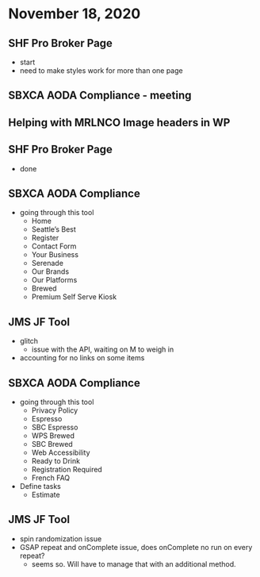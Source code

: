 # November 18, 2020

## SHF Pro Broker Page
- start
- need to make styles work for more than one page

## SBXCA AODA Compliance - meeting

## Helping with MRLNCO Image headers in WP

## SHF Pro Broker Page
- done

## SBXCA AODA Compliance
- going through this tool
  - Home
  - Seattle’s Best
  - Register
  - Contact Form
  - Your Business
  - Serenade
  - Our Brands
  - Our Platforms
  - Brewed
  - Premium Self Serve Kiosk

## JMS JF Tool
- glitch
  - issue with the API, waiting on M to weigh in
- accounting for no links on some items

## SBXCA AODA Compliance
- going through this tool
  - Privacy Policy
  - Espresso
  - SBC Espresso
  - WPS Brewed
  - SBC Brewed
  - Web Accessibility
  - Ready to Drink
  - Registration Required
  - French FAQ
- Define tasks
  - Estimate

## JMS JF Tool
- spin randomization issue
- GSAP repeat and onComplete issue, does onComplete no run on every repeat?
  - seems so. Will have to manage that with an additional method. 